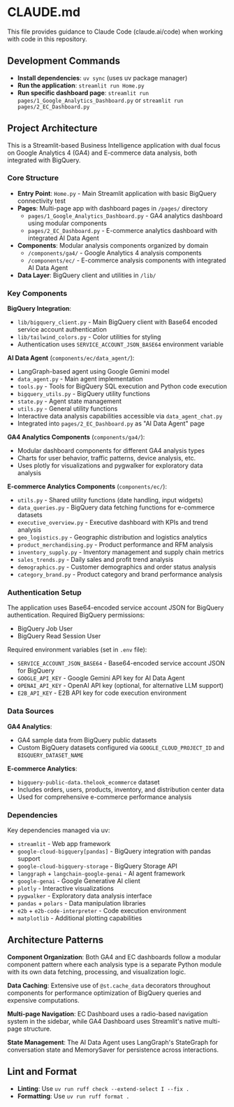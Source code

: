 # CLAUDE.md

This file provides guidance to Claude Code (claude.ai/code) when working with code in this repository.

## Development Commands

- **Install dependencies**: `uv sync` (uses uv package manager)
- **Run the application**: `streamlit run Home.py`
- **Run specific dashboard page**: `streamlit run pages/1_Google_Analytics_Dashboard.py` or `streamlit run pages/2_EC_Dashboard.py`

## Project Architecture

This is a Streamlit-based Business Intelligence application with dual focus on Google Analytics 4 (GA4) and E-commerce data analysis, both integrated with BigQuery.

### Core Structure

- **Entry Point**: `Home.py` - Main Streamlit application with basic BigQuery connectivity test
- **Pages**: Multi-page app with dashboard pages in `/pages/` directory
  - `pages/1_Google_Analytics_Dashboard.py` - GA4 analytics dashboard using modular components
  - `pages/2_EC_Dashboard.py` - E-commerce analytics dashboard with integrated AI Data Agent
- **Components**: Modular analysis components organized by domain
  - `/components/ga4/` - Google Analytics 4 analysis components
  - `/components/ec/` - E-commerce analysis components with integrated AI Data Agent
- **Data Layer**: BigQuery client and utilities in `/lib/`

### Key Components

**BigQuery Integration**:

- `lib/bigquery_client.py` - Main BigQuery client with Base64 encoded service account authentication
- `lib/tailwind_colors.py` - Color utilities for styling
- Authentication uses `SERVICE_ACCOUNT_JSON_BASE64` environment variable

**AI Data Agent** (`components/ec/data_agent/`):

- LangGraph-based agent using Google Gemini model
- `data_agent.py` - Main agent implementation
- `tools.py` - Tools for BigQuery SQL execution and Python code execution
- `bigquery_utils.py` - BigQuery utility functions
- `state.py` - Agent state management
- `utils.py` - General utility functions
- Interactive data analysis capabilities accessible via `data_agent_chat.py`
- Integrated into `pages/2_EC_Dashboard.py` as "AI Data Agent" page

**GA4 Analytics Components** (`components/ga4/`):

- Modular dashboard components for different GA4 analysis types
- Charts for user behavior, traffic patterns, device analysis, etc.
- Uses plotly for visualizations and pygwalker for exploratory data analysis

**E-commerce Analytics Components** (`components/ec/`):

- `utils.py` - Shared utility functions (date handling, input widgets)
- `data_queries.py` - BigQuery data fetching functions for e-commerce datasets
- `executive_overview.py` - Executive dashboard with KPIs and trend analysis
- `geo_logistics.py` - Geographic distribution and logistics analytics
- `product_merchandising.py` - Product performance and RFM analysis
- `inventory_supply.py` - Inventory management and supply chain metrics
- `sales_trends.py` - Daily sales and profit trend analysis
- `demographics.py` - Customer demographics and order status analysis
- `category_brand.py` - Product category and brand performance analysis

### Authentication Setup

The application uses Base64-encoded service account JSON for BigQuery authentication. Required BigQuery permissions:

- BigQuery Job User
- BigQuery Read Session User

Required environment variables (set in `.env` file):

- `SERVICE_ACCOUNT_JSON_BASE64` - Base64-encoded service account JSON for BigQuery
- `GOOGLE_API_KEY` - Google Gemini API key for AI Data Agent
- `OPENAI_API_KEY` - OpenAI API key (optional, for alternative LLM support)
- `E2B_API_KEY` - E2B API key for code execution environment

### Data Sources

**GA4 Analytics**:

- GA4 sample data from BigQuery public datasets
- Custom BigQuery datasets configured via `GOOGLE_CLOUD_PROJECT_ID` and `BIGQUERY_DATASET_NAME`

**E-commerce Analytics**:

- `bigquery-public-data.thelook_ecommerce` dataset
- Includes orders, users, products, inventory, and distribution center data
- Used for comprehensive e-commerce performance analysis

### Dependencies

Key dependencies managed via uv:

- `streamlit` - Web app framework
- `google-cloud-bigquery[pandas]` - BigQuery integration with pandas support
- `google-cloud-bigquery-storage` - BigQuery Storage API
- `langgraph` + `langchain-google-genai` - AI agent framework
- `google-genai` - Google Generative AI client
- `plotly` - Interactive visualizations
- `pygwalker` - Exploratory data analysis interface
- `pandas` + `polars` - Data manipulation libraries
- `e2b` + `e2b-code-interpreter` - Code execution environment
- `matplotlib` - Additional plotting capabilities

## Architecture Patterns

**Component Organization**: Both GA4 and EC dashboards follow a modular component pattern where each analysis type is a separate Python module with its own data fetching, processing, and visualization logic.

**Data Caching**: Extensive use of `@st.cache_data` decorators throughout components for performance optimization of BigQuery queries and expensive computations.

**Multi-page Navigation**: EC Dashboard uses a radio-based navigation system in the sidebar, while GA4 Dashboard uses Streamlit's native multi-page structure.

**State Management**: The AI Data Agent uses LangGraph's StateGraph for conversation state and MemorySaver for persistence across interactions.

## Lint and Format

- **Linting**: Use `uv run ruff check --extend-select I --fix .`
- **Formatting**: Use `uv run ruff format .`
